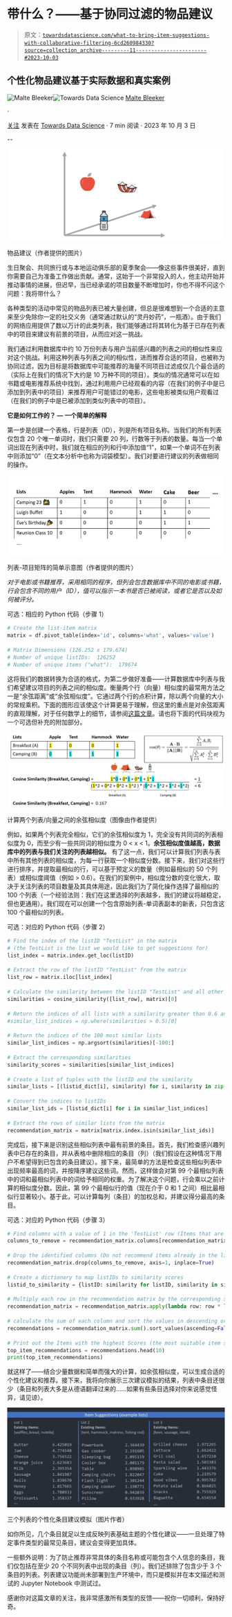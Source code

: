 # 带什么？——基于协同过滤的物品建议

> 原文：[`towardsdatascience.com/what-to-bring-item-suggestions-with-collaborative-filtering-6cd260984330?source=collection_archive---------11-----------------------#2023-10-03`](https://towardsdatascience.com/what-to-bring-item-suggestions-with-collaborative-filtering-6cd260984330?source=collection_archive---------11-----------------------#2023-10-03)

## 个性化物品建议基于实际数据和真实案例

[](https://medium.com/@malte.?source=post_page-----6cd260984330--------------------------------)![Malte Bleeker](https://medium.com/@malte.?source=post_page-----6cd260984330--------------------------------)[](https://towardsdatascience.com/?source=post_page-----6cd260984330--------------------------------)![Towards Data Science](https://towardsdatascience.com/?source=post_page-----6cd260984330--------------------------------) [Malte Bleeker](https://medium.com/@malte.?source=post_page-----6cd260984330--------------------------------)

·

[关注](https://medium.com/m/signin?actionUrl=https%3A%2F%2Fmedium.com%2F_%2Fsubscribe%2Fuser%2Fb3f789fe994b&operation=register&redirect=https%3A%2F%2Ftowardsdatascience.com%2Fwhat-to-bring-item-suggestions-with-collaborative-filtering-6cd260984330&user=Malte+Bleeker&userId=b3f789fe994b&source=post_page-b3f789fe994b----6cd260984330---------------------post_header-----------) 发表在 [Towards Data Science](https://towardsdatascience.com/?source=post_page-----6cd260984330--------------------------------) · 7 min 阅读 · 2023 年 10 月 3 日[](https://medium.com/m/signin?actionUrl=https%3A%2F%2Fmedium.com%2F_%2Fvote%2Ftowards-data-science%2F6cd260984330&operation=register&redirect=https%3A%2F%2Ftowardsdatascience.com%2Fwhat-to-bring-item-suggestions-with-collaborative-filtering-6cd260984330&user=Malte+Bleeker&userId=b3f789fe994b&source=-----6cd260984330---------------------clap_footer-----------)

--

[](https://medium.com/m/signin?actionUrl=https%3A%2F%2Fmedium.com%2F_%2Fbookmark%2Fp%2F6cd260984330&operation=register&redirect=https%3A%2F%2Ftowardsdatascience.com%2Fwhat-to-bring-item-suggestions-with-collaborative-filtering-6cd260984330&source=-----6cd260984330---------------------bookmark_footer-----------)![](img/7d455fc9e6391b6223cad05d9e566cba.png)

物品建议（作者提供的图片）

生日聚会、共同旅行或与本地运动俱乐部的夏季聚会——像这些事件很美好，直到你需要自己为准备工作做出贡献。通常，这始于一个非常投入的人，他主动开始并推动事情的进展，但迟早，当已经承诺的项目数量不断增加时，你也不得不问这个问题：我将带什么？

各种类型的活动中常见的物品列表已被大量创建，但总是很难想到一个合适的主意来至少免除你一定的社交义务（通常通过默认的“灵丹妙药”，一瓶酒）。由于我们的网络应用提供了数以万计的此类列表，我们能够通过将其转化为基于已存在列表中的项目来建议有前景的项目，从而应对这一挑战。

我们通过利用数据库中约 10 万份列表与用户当前感兴趣的列表之间的相似性来应对这个挑战。利用这种列表与列表之间的相似性，进而推荐合适的项目，也被称为协同过滤，因为目标是将数据库中可能推荐的海量不同项目过滤成仅几个最合适的（实际上在我们的情况下大约是 10 万种不同的项目）。类似的情况通常可以在如书籍或电影推荐系统中找到，通过利用用户已经观看的内容（在我们的例子中是已添加到列表中的项目）来推荐用户可能错过的电影，这些电影被类似用户观看过（在我们的例子中是已被添加到类似列表中的项目）。

**它是如何工作的？ — 一个简单的解释**

第一步是创建一个表格，行是列表（ID），列是所有项目名称。当我们的所有列表仅包含 20 个唯一单词时，我们只需要 20 列，行数等于列表的数量。每当一个单词出现在列表中时，我们就在相应的列和行中添加值“1”，如果一个单词不在列表中则添加“0”（在文本分析中也称为词袋模型）。我们对要进行建议的列表做相同的操作。

![](img/d441ee6f4c06e5a33309828270691aea.png)

列表-项目矩阵的简单示意图（作者提供的图片）

*对于电影或书籍推荐，采用相同的程序，但列会包含数据库中不同的电影或书籍，行会包含不同的用户（ID），值可以指示一本书是否已被阅读，或者它是否以及如何被评分。*

可选：相应的 Python 代码（步骤 1）

```py
# Create the list-item matrix
matrix = df.pivot_table(index='id', columns='what', values='value')

# Matrix Dimensions (126.252 x 179.674) 
# Number of unique listIDs:  126252
# Number of unique items ("what"):  179674
```

这将我们的数据转换为合适的格式，为第二步做好准备——计算数据库中列表与我们希望建议项目的列表之间的相似度。衡量两个行（向量）相似度的最常用方法之一是“余弦距离”或“余弦相似度”。它通过两个行的点积计算，除以两个向量的大小的常规乘积。下面的图形应该使这个计算更易于理解，但这里的重点是对余弦距离的直观理解，对于任何数学上的细节，请参阅[这篇文章](https://cmry.github.io/notes/euclidean-v-cosine)。请也将下面的代码块视为一个可选但补充的附加部分。

![](img/70f70af134873cccb4714241bb4566c6.png)

计算两个列表/向量之间的余弦相似度（图像由作者提供）

例如，如果两个列表完全相似，它们的余弦相似度为 1，完全没有共同词的列表相似度为 0，而至少有一些共同词的相似度为 0 < x < 1。**余弦相似度值越高，数据库中的列表与我们关注的列表越相似。** 有了这一点，我们可以计算我们列表与表中所有其他列表的相似度，为每一行获取一个相似度分数。接下来，我们对这些行进行排序，并提取最相似的行，可以基于预定义的数量（例如最相似的 50 个列表）或相似度阈值（例如 > 0.6）。在我们的案例中，相似度分数的变化很大，取决于关注列表的项目数量及其具体用途，因此我们为了简化操作选择了最相似的 100 个列表（一个经验法则：我们在这里选择的列表越多，我们的建议将越稳定，但也更通用）。我们现在可以创建一个包含原始列表-单词表副本的新表，只包含这 100 个最相似的列表。

可选：对应的 Python 代码（步骤 2）

```py
# Find the index of the listID "TestList" in the matrix
# (the TestList is the list we would like to get suggestions for)
list_index = matrix.index.get_loc(listID)

# Extract the row of the listID "TestList" from the matrix
list_row = matrix.iloc[list_index]

# Calculate the similarity between the listID "TestList" and all other listIDs
similarities = cosine_similarity([list_row], matrix)[0]

# Return the indices of all lists with a similarity greater than 0.6 and store them with the similarities in a list
#similar_list_indices = np.where(similarities > 0.5)[0]

# Return the indices of the 100 most similar lists
similar_list_indices = np.argsort(similarities)[-100:]

# Extract the corresponding similarities
similarity_scores = similarities[similar_list_indices]

# Create a list of tuples with the listID and the similarity
similar_lists = [(listid_dict[i], similarity) for i, similarity in zip(similar_list_indices, similarity_scores)]

# Convert the indices to listIDs
similar_list_ids = [listid_dict[i] for i in similar_list_indices]

# Extract the rows of similar lists from the matrix
recommendation_matrix = matrix[matrix.index.isin(similar_list_ids)]
```

完成后，接下来是识别这些相似列表中最有前景的条目。首先，我们检查感兴趣列表中已存在的条目，并从表格中删除相应的条目（列）（我们假设在这种情况下用户不希望得到已包含的条目建议）。接下来，最简单的方法是检查这些相似列表中出现频率最高的词，并按降序建议这些词。然而，这样做会对第 99 个最相似列表中的词和最相似列表中的词给予相同的权重。为了解决这个问题，行会乘以之前计算的相似度分数。因此，第 99 个最相似行的值（现在介于 0 和 1 之间）相比最相似行显著较小。基于此，可以计算每列（条目）的加权总和，并建议得分最高的条目。

可选：对应的 Python 代码（步骤 3）

```py
# Find columns with a value of 1 in the 'TestList' row (Items that are already in the list)
columns_to_remove = recommendation_matrix.columns[recommendation_matrix.loc[listID] == 1]

# Drop the identified columns (Do not recommend items already in the list)
recommendation_matrix.drop(columns_to_remove, axis=1, inplace=True)

# Create a dictionary to map listIDs to similarity scores
listid_to_similarity = {listID: similarity for listID, similarity in similar_lists}

# Multiply each row in the recommendation matrix by the corresponding similarity score
recommendation_matrix = recommendation_matrix.apply(lambda row: row * listid_to_similarity.get(row.name, 1), axis=1)

# calculate the sum of each column and sort the values in descending order
recommendations = recommendation_matrix.sum().sort_values(ascending=False)

# Print out the Items with the highest Scores (the most suitable item suggestions)
top_item_recommendations = recommendations.head(10)
print(top_item_recommendations)
```

就这样了——结合少量数据和简单而强大的计算，如余弦相似度，可以生成合适的个性化建议和推荐。接下来，我将向你展示三次建议模拟的结果，列表中条目还很少（条目和列表大多是从德语翻译过来的……如果有些条目选择对你来说感觉怪异，请见谅）。

![](img/4f3fb56fcb0bda9e91018b62211b0e9a.png)

三个列表的个性化条目建议模拟（图片作者）

如你所见，几个条目就足以生成反映列表基础主题的个性化建议——一旦处理了特定事件类型的最常见条目，建议会变得更加具体。

一些额外说明：为了防止推荐非常具体的条目名称或可能包含个人信息的条目，我们仅包括在至少 20 个不同列表中出现的条目（列）。我们还排除了包含少于 3 个条目的列表。列表建议功能尚未部署到生产环境中，而只是模拟并在本文描述和测试的 Jupyter Notebook 中测试过。

感谢你对这篇文章的关注，我非常感激所有类型的反馈——祝你一切顺利，保持好奇。

